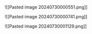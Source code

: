 
![[Pasted image 20240730000551.png]]

![[Pasted image 20240730000741.png]]

![[Pasted image 20240730001129.png]]

